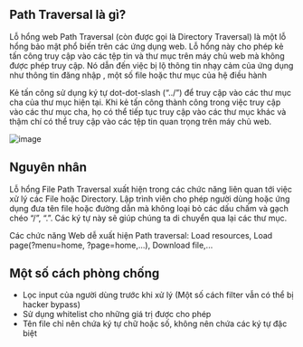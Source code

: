 ## Path Traversal là gì? ##
Lỗ hổng web Path Traversal (còn được gọi là Directory Traversal) là một lỗ hổng bảo mật phổ biến trên các ứng dụng web. Lỗ hổng này cho phép kẻ tấn công truy cập vào các tệp tin và thư mục trên máy chủ web mà không được phép truy cập. Nó dẫn đến việc bị lộ thông tin nhạy cảm của ứng dụng như thông tin đăng nhập , một số file hoặc thư mục của hệ điều hành

Kẻ tấn công sử dụng ký tự dot-dot-slash (“../”) để truy cập vào các thư mục cha của thư mục hiện tại. Khi kẻ tấn công thành công trong việc truy cập vào các thư mục cha, họ có thể tiếp tục truy cập vào các thư mục khác và thậm chí có thể truy cập vào các tệp tin quan trọng trên máy chủ web.

![image](https://github.com/HoangThai0910/Web-vulnerabilities/assets/108949637/1cbe9545-dd46-44bc-9fd8-f7c33920dd76)

## Nguyên nhân ##
Lỗ hổng File Path Traversal xuất hiện trong các chức năng liên quan tới việc xử lý các File hoặc Directory. Lập trình viên cho phép người dùng hoặc ứng dụng đưa tên file hoặc đường dẫn mà không loại bỏ các dấu chấm và gạch chéo “/”, “.”. Các ký tự này sẽ giúp chúng ta di chuyển qua lại các thư mục.

Các chức năng Web dễ xuất hiện Path traversal: Load resources, Load page(?menu=home, ?page=home,...), Download file,...

## Một số cách phòng chống ##
- Lọc input của người dùng trước khi xử lý (Một số cách filter vẫn có thể bị hacker bypass)
- Sử dụng whitelist cho những giá trị được cho phép
- Tên file chỉ nên chứa ký tự chữ hoặc số, không nên chứa các ký tự đặc biệt
